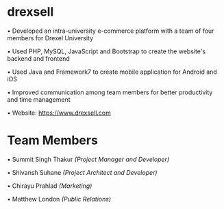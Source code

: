 # drexsell
• Developed an intra-university e-commerce platform with a team of four members for Drexel University

• Used PHP, MySQL, JavaScript and Bootstrap to create the website's backend and frontend

• Used Java and Framework7 to create mobile application for Android and iOS

• Improved communication among team members for better productivity and time management

• Website: https://www.drexsell.com

# Team Members
• Summit Singh Thakur *(Project Manager and Developer)*

• Shivansh Suhane *(Project Architect and Developer)*

• Chirayu Prahlad *(Marketing)*

• Matthew London *(Public Relations)*
